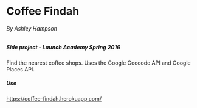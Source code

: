 # Coffee Findah

###### By Ashley Hampson

##### Side project - Launch Academy Spring 2016

Find the nearest coffee shops. Uses the Google Geocode API and Google Places API.

##### Use
https://coffee-findah.herokuapp.com/

